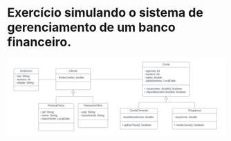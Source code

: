 # Exercício simulando o sistema de gerenciamento de um banco financeiro.


<img src="https://github.com/WescAlves/exercicio-banco-POO/blob/main/assets/ModelagemBanco.png">

